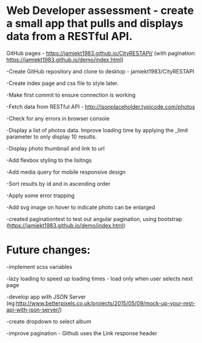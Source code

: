 # Web Developer assessment - create a small app that pulls and displays data from a RESTful API.

GitHub pages - https://jamiekt1983.github.io/CityRESTAPI/ (with pagination: https://jamiekt1983.github.io/demo/index.html)

-Create GitHub repository and clone to desktop - jamiekt1983/CityRESTAPI

-Create index page and css file to style later.

-Make first commit to ensure connection is working

-Fetch data from RESTful API - http://jsonplaceholder.typicode.com/photos

-Check for any errors in browser console

-Display a list of photos data. Improve loading time by applying the _limit parameter to only display 10 results.

-Display photo thumbnail and link to url

-Add flexbox styling to the lisitngs

-Add media query for mobile responsive design

-Sort results by id and in ascending order

-Apply some error trapping

-Add svg image on hover to indicate photo can be enlarged

-created paginationtest to test out angular pagination, using bootstrap (https://jamiekt1983.github.io/demo/index.html)


# Future changes:

-implement scss variables

-lazy loading to speed up loading times - load only when user selects next page

-develop app with JSON Server (eg:http://www.betterpixels.co.uk/projects/2015/05/09/mock-up-your-rest-api-with-json-server/)

-create dropdown to select album

-improve pagination - Github uses the Link response header
